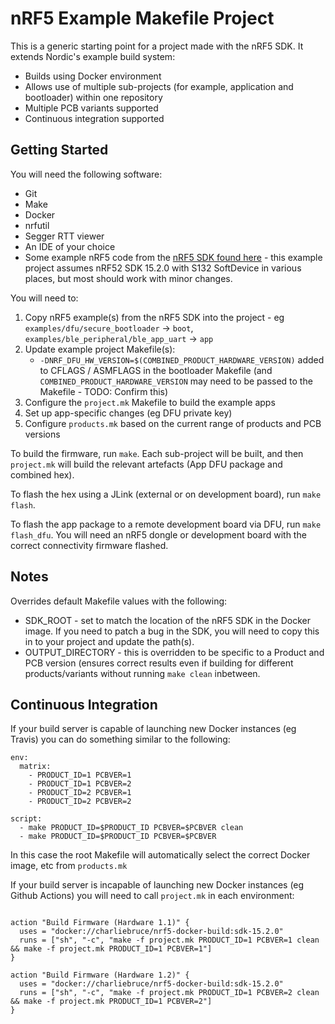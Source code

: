# nRF5 Example Makefile Project

This is a generic starting point for a project made with the nRF5 SDK. It extends Nordic's example build system:

* Builds using Docker environment
* Allows use of multiple sub-projects (for example, application and bootloader) within one repository
* Multiple PCB variants supported
* Continuous integration supported

## Getting Started

You will need the following software:

* Git
* Make
* Docker
* nrfutil
* Segger RTT viewer
* An IDE of your choice
* Some example nRF5 code from the [nRF5 SDK found here](https://developer.nordicsemi.com/nRF5_SDK/nRF5_SDK_v15.x.x/nRF5_SDK_15.2.0_9412b96.zip) - this example project assumes nRF52 SDK 15.2.0 with S132 SoftDevice in various places, but most should work with minor changes.

You will need to:

1. Copy nRF5 example(s) from the nRF5 SDK into the project - eg `examples/dfu/secure_bootloader` -> `boot`, `examples/ble_peripheral/ble_app_uart` -> `app`
2. Update example project Makefile(s):
	- `-DNRF_DFU_HW_VERSION=$(COMBINED_PRODUCT_HARDWARE_VERSION)` added to CFLAGS / ASMFLAGS in the bootloader Makefile (and `COMBINED_PRODUCT_HARDWARE_VERSION` may need to be passed to the Makefile - TODO: Confirm this)
3. Configure the `project.mk` Makefile to build the example apps
4. Set up app-specific changes (eg DFU private key)
5. Configure `products.mk` based on the current range of products and PCB versions

To build the firmware, run `make`. Each sub-project will be built, and then `project.mk` will build the relevant artefacts (App DFU package and combined hex). 

To flash the hex using a JLink (external or on development board), run `make flash`.

To flash the app package to a remote development board via DFU, run `make flash_dfu`. You will need an nRF5 dongle or development board with the correct connectivity firmware flashed.

## Notes

Overrides default Makefile values with the following:
* SDK_ROOT - set to match the location of the nRF5 SDK in the Docker image. If you need to patch a bug in the SDK, you will need to copy this in to your project and update the path(s).
* OUTPUT_DIRECTORY - this is overridden to be specific to a Product and PCB version (ensures correct results even if building for different products/variants without running `make clean` inbetween.

## Continuous Integration

If your build server is capable of launching new Docker instances (eg Travis) you can do something similar to the following:

```
env:
  matrix:
    - PRODUCT_ID=1 PCBVER=1
    - PRODUCT_ID=1 PCBVER=2
    - PRODUCT_ID=2 PCBVER=1
    - PRODUCT_ID=2 PCBVER=2

script: 
  - make PRODUCT_ID=$PRODUCT_ID PCBVER=$PCBVER clean
  - make PRODUCT_ID=$PRODUCT_ID PCBVER=$PCBVER
```

In this case the root Makefile will automatically select the correct Docker image, etc from `products.mk`

If your build server is incapable of launching new Docker instances (eg Github Actions) you will need to call `project.mk` in each environment:

``` main.workflow

action "Build Firmware (Hardware 1.1)" {                                                                           
  uses = "docker://charliebruce/nrf5-docker-build:sdk-15.2.0"                                                      
  runs = ["sh", "-c", "make -f project.mk PRODUCT_ID=1 PCBVER=1 clean && make -f project.mk PRODUCT_ID=1 PCBVER=1"]    
}

action "Build Firmware (Hardware 1.2)" {                                                                           
  uses = "docker://charliebruce/nrf5-docker-build:sdk-15.2.0"                                                      
  runs = ["sh", "-c", "make -f project.mk PRODUCT_ID=1 PCBVER=2 clean && make -f project.mk PRODUCT_ID=1 PCBVER=2"]    
}

```
